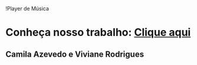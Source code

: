 !Player de Música

# Conheça nosso trabalho: [Clique aqui](https://camilay3.github.io/trabalhoFundProg/MusicPlayer)

## Camila Azevedo e Viviane Rodrigues
